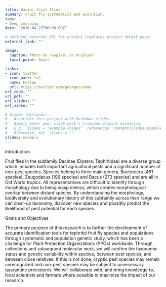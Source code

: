 ```yaml
---
title: Dacini fruit flies
summary: Fruit fly systematics and evolution.
tags:
- Deep Learning
date: "2016-04-27T00:00:00Z"

# Optional external URL for project (replaces project detail page).
external_link: ""

image:
  caption: Photo by rawpixel on Unsplash
  focal_point: Smart

links:
- icon: twitter
  icon_pack: fab
  name: Follow
  url: https://twitter.com/georgecushen
url_code: ""
url_pdf: ""
url_slides: ""
url_video: ""

# Slides (optional).
#   Associate this project with Markdown slides.
#   Simply enter your slide deck's filename without extension.
#   E.g. `slides = "example-slides"` references `content/slides/example-slides.md`.
#   Otherwise, set `slides = ""`.
slides: example
---
```


Introduction

Fruit flies in the subfamily Dacinae (Diptera: Tephritidae) are a diverse group which includes both important agricultural pests and a significant number of non-pest species. Species belong to three main genera, Bactrocera (461 species), Zeugodacus (196 species) and Dacus (273 species) and are all in Old World tropics. All representatives are difficult to identify through morphology due to being wasp mimics, which creates morphological overlap between distant species. By understanding the morphology, biodiversity and evolutionary history of this subfamily across their range we can clear-up taxonomy, discover new species and possibly predict the likelihood of pest potential for each species. 

Goals and Objectives 

The primary purpose of this research is to further the development of accurate identification tools for tephritid fruit fly species and populations through systematic and population genetic study, which has been a challenge for Plant Protection Organizations (PPOs) worldwide. Through collections and subsequent molecular work, we will confirm the taxonomic status and genetic variability within species, between pest species, and between close relatives. If this is not done, cryptic pest species may remain unrecognized and non-pest species may be subject to unnecessary quarantine procedures. We will collaborate with, and bring knowledge to, local scientists and farmers where possible to maximize the impact of our research.
